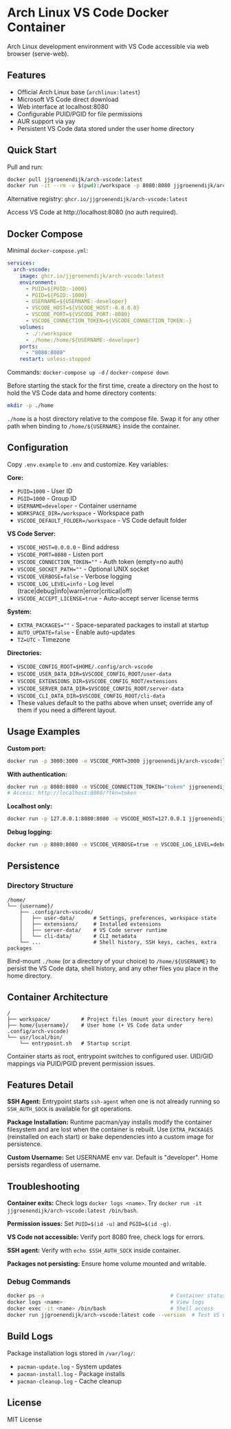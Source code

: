 # Arch Linux VS Code Docker Container

Arch Linux development environment with VS Code accessible via web browser (serve-web).

## Features

- Official Arch Linux base (`archlinux:latest`)
- Microsoft VS Code direct download
- Web interface at localhost:8080
- Configurable PUID/PGID for file permissions
- AUR support via yay
- Persistent VS Code data stored under the user home directory

## Quick Start

Pull and run:
```bash
docker pull jjgroenendijk/arch-vscode:latest
docker run -it --rm -v $(pwd):/workspace -p 8080:8080 jjgroenendijk/arch-vscode:latest
```

Alternative registry: `ghcr.io/jjgroenendijk/arch-vscode:latest`

Access VS Code at http://localhost:8080 (no auth required).

## Docker Compose

Minimal `docker-compose.yml`:
```yaml
services:
  arch-vscode:
    image: ghcr.io/jjgroenendijk/arch-vscode:latest
    environment:
      - PUID=${PUID:-1000}
      - PGID=${PGID:-1000}
      - USERNAME=${USERNAME:-developer}
      - VSCODE_HOST=${VSCODE_HOST:-0.0.0.0}
      - VSCODE_PORT=${VSCODE_PORT:-8080}
      - VSCODE_CONNECTION_TOKEN=${VSCODE_CONNECTION_TOKEN:-}
    volumes:
      - ./:/workspace
      - ./home:/home/${USERNAME:-developer}
    ports:
      - "8080:8080"
    restart: unless-stopped
```

Commands: `docker-compose up -d` / `docker-compose down`

Before starting the stack for the first time, create a directory on the host to hold the VS Code data and home directory contents:

```bash
mkdir -p ./home
```

`./home` is a host directory relative to the compose file. Swap it for any other path when binding to `/home/${USERNAME}` inside the container.

## Configuration

Copy `.env.example` to `.env` and customize. Key variables:

**Core:**
- `PUID=1000` - User ID
- `PGID=1000` - Group ID
- `USERNAME=developer` - Container username
- `WORKSPACE_DIR=/workspace` - Workspace path
- `VSCODE_DEFAULT_FOLDER=/workspace` - VS Code default folder

**VS Code Server:**
- `VSCODE_HOST=0.0.0.0` - Bind address
- `VSCODE_PORT=8080` - Listen port
- `VSCODE_CONNECTION_TOKEN=""` - Auth token (empty=no auth)
- `VSCODE_SOCKET_PATH=""` - Optional UNIX socket
- `VSCODE_VERBOSE=false` - Verbose logging
- `VSCODE_LOG_LEVEL=info` - Log level (trace|debug|info|warn|error|critical|off)
- `VSCODE_ACCEPT_LICENSE=true` - Auto-accept server license terms

**System:**
- `EXTRA_PACKAGES=""` - Space-separated packages to install at startup
- `AUTO_UPDATE=false` - Enable auto-updates
- `TZ=UTC` - Timezone

**Directories:**
- `VSCODE_CONFIG_ROOT=$HOME/.config/arch-vscode`
- `VSCODE_USER_DATA_DIR=$VSCODE_CONFIG_ROOT/user-data`
- `VSCODE_EXTENSIONS_DIR=$VSCODE_CONFIG_ROOT/extensions`
- `VSCODE_SERVER_DATA_DIR=$VSCODE_CONFIG_ROOT/server-data`
- `VSCODE_CLI_DATA_DIR=$VSCODE_CONFIG_ROOT/cli-data`
- These values default to the paths above when unset; override any of them if you need a different layout.

## Usage Examples

**Custom port:**
```bash
docker run -p 3000:3000 -e VSCODE_PORT=3000 jjgroenendijk/arch-vscode:latest
```

**With authentication:**
```bash
docker run -p 8080:8080 -e VSCODE_CONNECTION_TOKEN="token" jjgroenendijk/arch-vscode:latest
# Access: http://localhost:8080/?tkn=token
```

**Localhost only:**
```bash
docker run -p 127.0.0.1:8080:8080 -e VSCODE_HOST=127.0.0.1 jjgroenendijk/arch-vscode:latest
```

**Debug logging:**
```bash
docker run -p 8080:8080 -e VSCODE_VERBOSE=true -e VSCODE_LOG_LEVEL=debug jjgroenendijk/arch-vscode:latest
```

## Persistence

### Directory Structure
```
/home/
└── {username}/
    ├── .config/arch-vscode/
    │   ├── user-data/      # Settings, preferences, workspace state
    │   ├── extensions/     # Installed extensions
    │   ├── server-data/    # VS Code server runtime
    │   └── cli-data/       # CLI metadata
    └── ...                 # Shell history, SSH keys, caches, extra packages
```

Bind-mount `./home` (or a directory of your choice) to `/home/${USERNAME}` to persist the VS Code data, shell history, and any other files you place in the home directory.

## Container Architecture

```
/
├── workspace/          # Project files (mount your directory here)
├── home/{username}/    # User home (+ VS Code data under .config/arch-vscode)
└── usr/local/bin/
    └── entrypoint.sh   # Startup script
```

Container starts as root, entrypoint switches to configured user. UID/GID mappings via PUID/PGID prevent permission issues.

## Features Detail

**SSH Agent:** Entrypoint starts `ssh-agent` when one is not already running so `SSH_AUTH_SOCK` is available for git operations.

**Package Installation:** Runtime pacman/yay installs modify the container filesystem and are lost when the container is rebuilt. Use `EXTRA_PACKAGES` (reinstalled on each start) or bake dependencies into a custom image for persistence.

**Custom Username:** Set USERNAME env var. Default is "developer". Home persists regardless of username.

## Troubleshooting

**Container exits:** Check logs `docker logs <name>`. Try `docker run -it jjgroenendijk/arch-vscode:latest /bin/bash`.

**Permission issues:** Set `PUID=$(id -u)` and `PGID=$(id -g)`.

**VS Code not accessible:** Verify port 8080 free, check logs for errors.

**SSH agent:** Verify with `echo $SSH_AUTH_SOCK` inside container.

**Packages not persisting:** Ensure home volume mounted and writable.

### Debug Commands
```bash
docker ps -a                                         # Container status
docker logs <name>                                   # View logs
docker exec -it <name> /bin/bash                     # Shell access
docker run jjgroenendijk/arch-vscode:latest code --version  # Test VS Code
```

## Build Logs

Package installation logs stored in `/var/log/`:
- `pacman-update.log` - System updates
- `pacman-install.log` - Package installs
- `pacman-cleanup.log` - Cache cleanup

## License

MIT License
